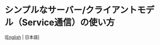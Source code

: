 # シンプルなサーバー/クライアントモデル（Service通信）の使い方
[[English](../md_manual_tutorials_shm_service_en.html) | 日本語]


